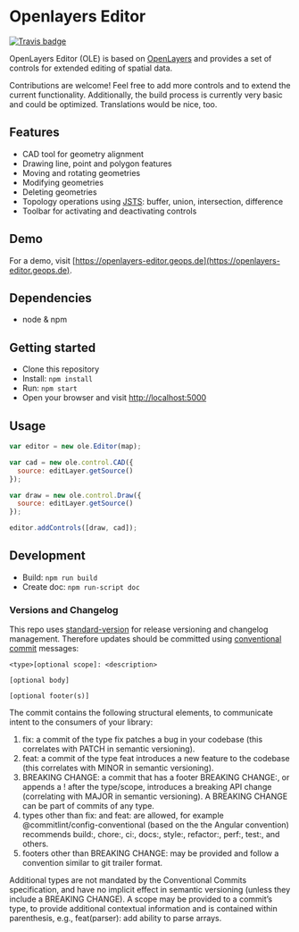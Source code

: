 # Openlayers Editor

[![Travis badge](https://api.travis-ci.org/geops/openlayers-editor.svg?branch=master)](https://travis-ci.org/geops/openlayers-editor)

OpenLayers Editor (OLE) is based on [OpenLayers](https://openlayers.org/) and provides a set of controls for extended editing of spatial data.

Contributions are welcome! Feel free to add more controls and to extend the current functionality.
Additionally, the build process is currently very basic and could be optimized.
Translations would be nice, too.

## Features
- CAD tool for geometry alignment
- Drawing line, point and polygon features
- Moving and rotating geometries
- Modifying geometries
- Deleting geometries
- Topology operations using [JSTS](https://github.com/bjornharrtell/jsts): buffer, union, intersection, difference
- Toolbar for activating and deactivating controls

## Demo
For a demo, visit [https://openlayers-editor.geops.de](https://openlayers-editor.geops.de).

## Dependencies
- node & npm

## Getting started
- Clone this repository
- Install: `npm install`
- Run: `npm start`
- Open your browser and visit [http://localhost:5000](http://localhost:5000)

## Usage
```js
var editor = new ole.Editor(map);

var cad = new ole.control.CAD({
  source: editLayer.getSource()
});

var draw = new ole.control.Draw({
  source: editLayer.getSource()
});

editor.addControls([draw, cad]);

```

## Development
- Build: `npm run build`
- Create doc: `npm run-script doc`

### Versions and Changelog
This repo uses [standard-version](https://github.com/conventional-changelog/standard-version/) for release versioning and changelog management. Therefore updates should be committed using [conventional commit](https://www.conventionalcommits.org/en/v1.0.0/) messages:

```
<type>[optional scope]: <description>

[optional body]

[optional footer(s)]
```

The commit contains the following structural elements, to communicate intent to the consumers of your library:

1. fix: a commit of the type fix patches a bug in your codebase (this correlates with PATCH in semantic versioning).
2. feat: a commit of the type feat introduces a new feature to the codebase (this correlates with MINOR in semantic versioning).
3. BREAKING CHANGE: a commit that has a footer BREAKING CHANGE:, or appends a ! after the type/scope, introduces a breaking API change (correlating with MAJOR in semantic versioning). A BREAKING CHANGE can be part of commits of any type.
4. types other than fix: and feat: are allowed, for example @commitlint/config-conventional (based on the the Angular convention) recommends build:, chore:, ci:, docs:, style:, refactor:, perf:, test:, and others.
5. footers other than BREAKING CHANGE: <description> may be provided and follow a convention similar to git trailer format.

Additional types are not mandated by the Conventional Commits specification, and have no implicit effect in semantic versioning (unless they include a BREAKING CHANGE). A scope may be provided to a commit’s type, to provide additional contextual information and is contained within parenthesis, e.g., feat(parser): add ability to parse arrays.